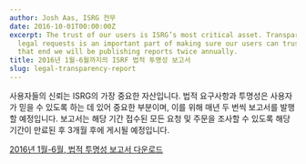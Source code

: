 ```yaml
---
author: Josh Aas, ISRG 전무
date: 2016-10-01T00:00:00Z
excerpt: The trust of our users is ISRG’s most critical asset. Transparency regarding
  legal requests is an important part of making sure our users can trust us, and to
  that end we will be publishing reports twice annually.
title: 2016년 1월-6월까지의 ISRF 법적 투명성 보고서
slug: legal-transparency-report
---
```


사용자들의 신뢰는 ISRG의 가장 중요한 자산입니다. 법적 요구사항과 투명성은 사용자가 믿을 수 있도록 하는 데 있어 중요한 부분이며, 이를 위해 매년 두 번씩 보고서를 발행할 예정입니다. 보고서는 해당 기간 접수된 모든 요청 및 주문을 조사할 수 있도록 해당 기간이 만료된 후 3개월 후에 게시될 예정입니다.

[2016년 1월-6월, 법적 투명성 보고서 다운로드](/documents/ISRG-Legal-Transparency-Report-October-1-2016.pdf)
